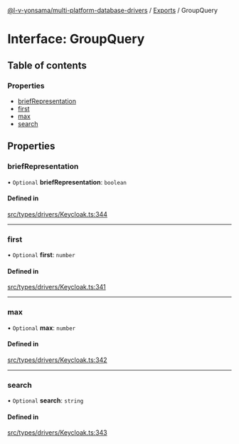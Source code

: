 [@l-v-yonsama/multi-platform-database-drivers](../README.md) / [Exports](../modules.md) / GroupQuery

# Interface: GroupQuery

## Table of contents

### Properties

- [briefRepresentation](GroupQuery.md#briefrepresentation)
- [first](GroupQuery.md#first)
- [max](GroupQuery.md#max)
- [search](GroupQuery.md#search)

## Properties

### briefRepresentation

• `Optional` **briefRepresentation**: `boolean`

#### Defined in

[src/types/drivers/Keycloak.ts:344](https://github.com/l-v-yonsama/db-drivers/blob/6a1707e/src/types/drivers/Keycloak.ts#L344)

___

### first

• `Optional` **first**: `number`

#### Defined in

[src/types/drivers/Keycloak.ts:341](https://github.com/l-v-yonsama/db-drivers/blob/6a1707e/src/types/drivers/Keycloak.ts#L341)

___

### max

• `Optional` **max**: `number`

#### Defined in

[src/types/drivers/Keycloak.ts:342](https://github.com/l-v-yonsama/db-drivers/blob/6a1707e/src/types/drivers/Keycloak.ts#L342)

___

### search

• `Optional` **search**: `string`

#### Defined in

[src/types/drivers/Keycloak.ts:343](https://github.com/l-v-yonsama/db-drivers/blob/6a1707e/src/types/drivers/Keycloak.ts#L343)
